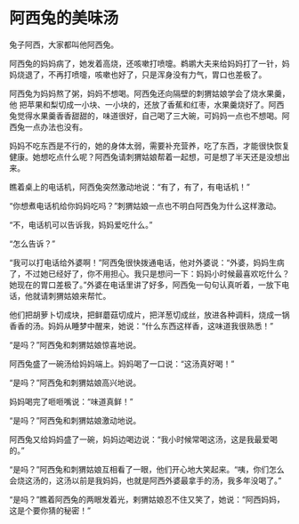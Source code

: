 # 阿西兔的美味汤

兔子阿西，大家都叫他阿西兔。

阿西兔的妈妈病了，她发着高烧，还咳嗽打喷嚏。鹈鹕大夫来给妈妈打了一针，妈妈烧退了，不再打喷嚏，咳嗽也好了，只是浑身没有力气，胃口也差极了。

阿西兔为妈妈熬了粥，妈妈不想喝。阿西兔还向隔壁的刺猬姑娘学会了烧水果羹，他 把苹果和梨切成一小块、一小块的，还放了香蕉和红枣，水果羹烧好了。阿西兔觉得水果羹香香甜甜的，味道很好，自己喝了三大碗，可妈妈一点也不想喝。阿西兔一点办法也没有。

妈妈不吃东西是不行的，她的身体太弱，需要补充营养，吃了东西，才能很快恢复健康。她想吃点什么呢？阿西兔请刺猬姑娘帮着一起想，可是想了半天还是没想出来。

瞧着桌上的电话机，阿西兔突然激动地说：“有了，有了，有电话机！”

“你想煮电话机给你妈妈吃吗？”刺猬姑娘一点也不明白阿西兔为什么这样激动。

“不，电话机可以告诉我，妈妈爱吃什么。”

“怎么告诉？”

“我可以打电话给外婆啊！”阿西兔很快拨通电话，他对外婆说：“外婆，妈妈生病了，不过她已经好了，你不用担心。我只是想问一下：妈妈小时候最喜欢吃什么？她现在的胃口差极了。”外婆在电话里讲了好多，阿西兔一句句认真听着，一放下电话，他就请刺猬姑娘来帮忙。

他们把胡萝卜切成块，把鲜蘑菇切成片，把洋葱切成丝，放进各种调料，烧成一锅香香的汤。妈妈从睡梦中醒来，她说：“什么东西这样香，这味道我很熟悉！”

“是吗？”阿西兔和刺猬姑娘惊喜地说。

阿西兔盛了一碗汤给妈妈端上。妈妈喝了一口说：“这汤真好喝！”

“是吗？”阿西兔和刺猬姑娘高兴地说。

妈妈喝完了咂咂嘴说：“味道真鲜！”

“是吗？”阿西兔和刺猬姑娘激动地说。

阿西兔又给妈妈盛了一碗，妈妈边喝边说：“我小时候常喝这汤，这是我最爱喝的。”

“是吗？”阿西兔和刺猬姑娘互相看了一眼，他们开心地大笑起来。“咦，你们怎么会烧这汤的，这汤以前是我妈妈，也就是阿西外婆最拿手的汤，我多年没喝了。”

“是吗？”瞧着阿西兔的两眼发着光，剌猬姑娘忍不住又笑了，她说：“阿西妈妈，这是个要你猜的秘密！”
